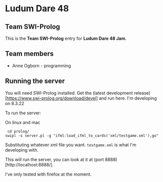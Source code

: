 # Ludum Dare 48
## Team SWI-Prolog

This is the **Team SWI-Prolog** entry for **Ludum Dare 48 Jam**.

## Team members

 * Anne Ogborn - programming
 
 
 ## Running the server
 
 You will need SWI-Prolog installed. Get the (latest development release)[https://www.swi-prolog.org/download/devel]
 and run here. I'm developing on 8.3.22
 
 To run the server:
 
 On linux and mac
 
````
 cd prolog/
swipl -s server.pl -g "ifml:load_ifml_to_cards('xml/testgame.xml'),go"
````

Substituting whatever xml file you want. `testgame.xml` is what I'm developing with.

This will run the server, you can look at it at (port 8888)[http://localhost:8888/].

I've only tested with firefox at the moment.

 
